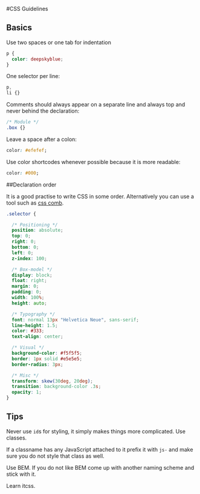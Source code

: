 #CSS Guidelines


## Basics

Use two spaces or one tab for indentation

```css
p {
  color: deepskyblue;
}
```

One selector per line:

```css
p,
li {}
```

Comments should always appear on a separate line and always top and never behind the declaration:

```css
/* Module */
.box {}
```

Leave a space after a colon:

```css
color: #efefef;
```

Use color shortcodes whenever possible because it is more readable:

```css
color: #000;
```

##Declaration order

It is a good practise to write CSS in some order. Alternatively you can use a tool such as [css comb](http://csscomb.com/).

```css
.selector {

  /* Positioning */
  position: absolute;
  top: 0;
  right: 0;
  bottom: 0;
  left: 0;
  z-index: 100;

  /* Box-model */
  display: block;
  float: right;
  margin: 0;
  padding: 0;
  width: 100%;
  height: auto;

  /* Typography */
  font: normal 13px "Helvetica Neue", sans-serif;
  line-height: 1.5;
  color: #333;
  text-align: center;

  /* Visual */
  background-color: #f5f5f5;
  border: 1px solid #e5e5e5;
  border-radius: 3px;

  /* Misc */
  transform: skew(30deg, 20deg);
  transition: background-color .3s;
  opacity: 1;
}
```

## Tips

Never use `id`s for styling, it simply makes things more complicated. Use classes. 

If a classname has any JavaScript attached to it prefix it with `js-` and make sure you do not style that class as well.
 
Use BEM. If you do not like BEM come up with another naming scheme and stick with it. 

Learn itcss. 
